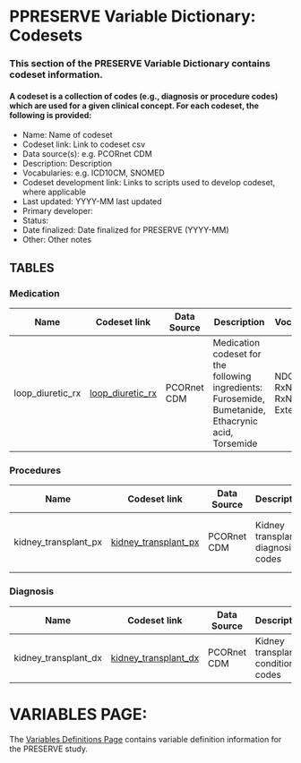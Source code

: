 # PPRESERVE Variable Dictionary: Codesets

### This section of the PRESERVE Variable Dictionary contains codeset information.

#### A codeset is a collection of codes (e.g., diagnosis or procedure codes) which are used for a given clinical concept. For each codeset, the following is provided:
* Name: Name of codeset
* Codeset link: Link to codeset csv
* Data source(s): e.g. PCORnet CDM
* Description: Description
* Vocabularies: e.g. ICD10CM, SNOMED
* Codeset development link: Links to scripts used to develop codeset, where applicable
* Last updated: YYYY-MM last updated
* Primary developer:
* Status:
* Date finalized: Date finalized for PRESERVE (YYYY-MM)
* Other: Other notes


## TABLES

### Medication
| Name | Codeset link | Data Source | Description | Vocabularies | Codeset development link | Last Updated | Primary Developer | Status |
|------|--------------|-------------|-------------|--------------|--------------------------|--------------|-------------------|--------|
| loop_diuretic_rx | [loop_diuretic_rx](https://github.com/PRESERVE-Coordinating-Center/preserve_codesets/blob/main/drug/loop_diuretic_rx.csv) | PCORnet CDM | Medication codeset for the following ingredients: Furosemide, Bumetanide, Ethacrynic acid, Torsemide | NDC, RxNorm, RxNorm Extension | [loop_diuretic_rx.sql](https://github.com/PRESERVE-Coordinating-Center/preserve_codesets/blob/main/loop_diuretic_rx.sql) | 2021-11 | Levon Utidjian | Vocab Based|

### Procedures
| Name | Codeset link | Data Source | Description | Vocabularies | Codeset development link | Last Updated | Primary Developer | Status |
|------|--------------|-------------|-------------|--------------|--------------------------|--------------|-------------------|--------|
| kidney_transplant_px | [kidney_transplant_px](https://github.com/PRESERVE-Coordinating-Center/preserve_codesets/blob/main/procedure/kidney_transplant_px.csv) | PCORnet CDM | Kidney transplant diagnosis codes	| CPT4, HCPCS, ICD10PCS, ICD9Proc, SNOMED | [kidney_transplant_px](https://github.com/PRESERVE-Coordinating-Center/preserve_codesets/blob/main/sql_queries/kidney_transplant_px.sql) | 2021-11 | Levon Utidjian | Vocab Based |

### Diagnosis
| Name | Codeset link | Data Source | Description | Vocabularies | Codeset development link | Last Updated | Primary Developer | Status |
|------|--------------|-------------|-------------|--------------|--------------------------|--------------|-------------------|--------|
| kidney_transplant_dx | [kidney_transplant_dx](https://github.com/PRESERVE-Coordinating-Center/preserve_codesets/blob/main/condition/kidney_transplant_dx.csv) | PCORnet CDM | Kidney transplant condition codes | ICD10, ICD10CM, ICD9CM, SNOMED | [kidney_transplant_dx](https://github.com/PRESERVE-Coordinating-Center/preserve_codesets/blob/main/sql_queries/kidney_transplant_dx.sql) | 2021-11 | Levon Utidjian | vocab based |


# VARIABLES PAGE:

The [Variables Definitions Page](./variables.md) contains variable definition information for the PRESERVE study.



